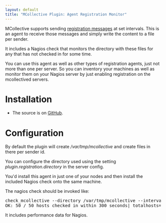 ```yaml
---
layout: default
title: "MCollective Plugin: Agent Registration Monitor"
---
```


MCollective supports sending [registration messages](http://docs.puppetlabs.com/mcollective/reference/plugins/registration.html) at set intervals. This is an agent to receive those messages and simply write the content to a file per sender.

It includes a Nagios check that monitors the directory with these files for any that has not checked in for some time.

You can use this agent as well as other types of registration agents, just not more than one per server.  So you can inventory your machines as well as monitor them on your Nagios server by just enabling registration on the mcollectived servers.

Installation
============

 * The source is on [GitHub](https://github.com/puppetlabs/mcollective-plugins/tree/master/agent/registration-monitor/).


Configuration
=======

By default the plugin will create _/var/tmp/mcollective_ and create files in there per sender id.  

You can configure the directory used using the setting _plugin.registration.directory_ in the server config.

You'd install this agent in just one of your nodes and then install the included Nagios check onto the same machine.

The nagios check should be invoked like:

<pre>
check_mcollective --directory /var/tmp/mcollective --interval 300
OK: 50 / 50 hosts checked in within 300 seconds| totalhosts=50 oldhosts=0 currenthosts=50
</pre>

It includes performance data for Nagios.
